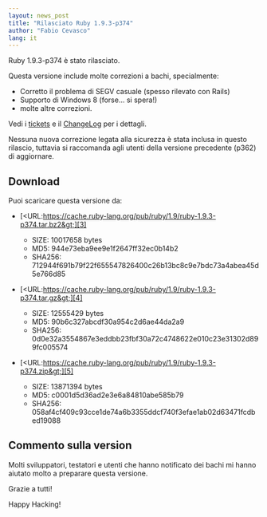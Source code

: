 ```yaml
---
layout: news_post
title: "Rilasciato Ruby 1.9.3-p374"
author: "Fabio Cevasco"
lang: it
---
```


Ruby 1.9.3-p374 è stato rilasciato.

Questa versione include molte correzioni a bachi, specialmente:

* Corretto il problema di SEGV casuale (spesso rilevato con Rails)
* Supporto di Windows 8 (forse... si spera!)
* molte altre correzioni.

Vedi i [tickets][1] e il [ChangeLog][2] per i dettagli.

Nessuna nuova correzione legata alla sicurezza è stata inclusa in questo
rilascio, tuttavia si raccomanda agli utenti della versione precedente
(p362) di aggiornare.

## Download

Puoi scaricare questa versione da:

* [&lt;URL:https://cache.ruby-lang.org/pub/ruby/1.9/ruby-1.9.3-p374.tar.bz2&gt;][3]
  * SIZE: 10017658 bytes
  * MD5: 944e73eba9ee9e1f2647ff32ec0b14b2
  * SHA256:
    712944f691b79f22f655547826400c26b13bc8c9e7bdc73a4abea45d5e766d85

* [&lt;URL:https://cache.ruby-lang.org/pub/ruby/1.9/ruby-1.9.3-p374.tar.gz&gt;][4]
  * SIZE: 12555429 bytes
  * MD5: 90b6c327abcdf30a954c2d6ae44da2a9
  * SHA256:
    0d0e32a3554867e3eddbb23fbf30a72c4748622e010c23e31302d899fc005574

* [&lt;URL:https://cache.ruby-lang.org/pub/ruby/1.9/ruby-1.9.3-p374.zip&gt;][5]
  * SIZE: 13871394 bytes
  * MD5: c0001d5d36ad2e3e6a84810abe585b79
  * SHA256:
    058af4cf409c93cce1de74a6b3355ddcf740f3efae1ab02d63471fcdbed19088

## Commento sulla version

Molti sviluppatori, testatori e utenti che hanno notificato dei bachi mi
hanno aiutato molto a preparare questa versione.

Grazie a tutti!

Happy Hacking!



[1]: https://bugs.ruby-lang.org/projects/ruby-193/issues?set_filter=1&amp;status_id=5
[2]: https://svn.ruby-lang.org/repos/ruby/tags/v1_9_3_374/ChangeLog
[3]: https://cache.ruby-lang.org/pub/ruby/1.9/ruby-1.9.3-p374.tar.bz2
[4]: https://cache.ruby-lang.org/pub/ruby/1.9/ruby-1.9.3-p374.tar.gz
[5]: https://cache.ruby-lang.org/pub/ruby/1.9/ruby-1.9.3-p374.zip
